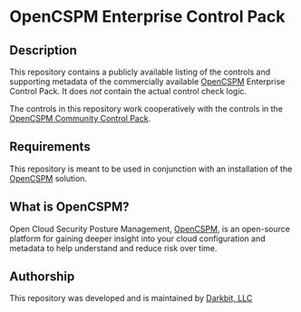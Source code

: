 # OpenCSPM Enterprise Control Pack

## Description

This repository contains a publicly available listing of the controls and supporting metadata of the commercially available [OpenCSPM](https://github.com/opencspm/opencspm) Enterprise Control Pack.  It does _not_ contain the actual control check logic.

The controls in this repository work cooperatively with the controls in the [OpenCSPM Community Control Pack](https://github.com/OpenCSPM/opencspm-darkbit-community-controls).

## Requirements

This repository is meant to be used in conjunction with an installation of the [OpenCSPM](https://github.com/opencspm/opencspm) solution.

## What is OpenCSPM?

Open Cloud Security Posture Management, [OpenCSPM](https://github.com/opencspm/opencspm), is an open-source platform for gaining deeper insight into your cloud configuration and metadata to help understand and reduce risk over time.

## Authorship

This repository was developed and is maintained by [Darkbit, LLC](https://darkbit.io)
